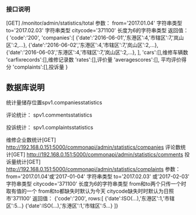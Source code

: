 


### 接口说明

[GET] /monitor/admin/statistics/total
参数：
    from='2017.01.04'  字符串类型
    to='2017.02.03'  字符串类型
    citycode='371100'  长度为6的字符串类型
返回值：
    {
        'code':'200',
        'companies':[
                {'date':'2016-06-01','东港区':4,'市辖区':7,'岚山区':2,...},
                {'date':'2016-06-02','东港区':4,'市辖区':7,'岚山区':2,...},
                {'date':'2016-06-03','东港区':4,'市辖区':7,'岚山区':2,...},
                ],
        'cars':[],维修车辆数
        'carfixrecords':[],维修记录数
        'rates':[],评价量
        'averagescores':[], 平均评价得分
        'complaints':[],投诉量
    }

## 数据库说明
统计量储存位置spv1.companiesstatistics


评论统计：
        spv1.commentsstatistics

投诉统计：
        spv1.complaintsstatistics


维修企业数统计[GET] http://192.168.0.151:5000/commonapi/admin/statistics/companies
评论数统计[GET] http://192.168.0.151:5000/commonapi/admin/statistics/comments
投诉量统计[GET] http://192.168.0.151:5000/commonapi/admin/statistics/complaints
参数：
    from='2017.01.04'或'2017-01-04' 字符串类型
    to='2017.02.03' 或'2017-02-03' 字符串类型
    citycode='371100'  长度为6的字符串类型
    from和to两个只传一个时取有值的一个
    from和to都缺失时默认为今天
    citycode缺失时时默认为日照市'371100'
返回值：
    {'code':'200',
     rows:[
        {'date':ISO(...),'东港区':1,'市辖区':5...}
        {'date':ISO(...),'东港区':1,'市辖区':5...}
     ]}